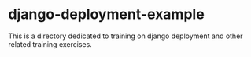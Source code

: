 # django-deployment-example

This is a directory dedicated to training on django deployment and other related training exercises.
